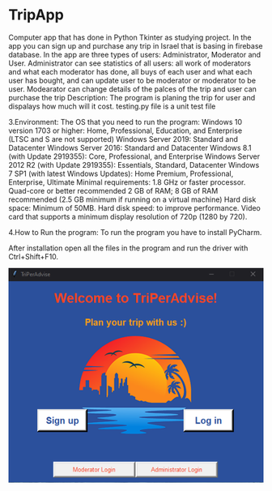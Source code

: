 # TripApp
 Computer app that has done in Python Tkinter as studying project. In the app you can sign up and purchase any trip in Israel that is basing in firebase database. In the app are three types of users: Administrator, Moderator and User. Administrator can see statistics of all users: all work of moderators and what each moderator has done, all buys of each user and what each user has bought, and can update user to be moderator or moderator to be user. Modearator can change details of the palces of the trip and user can purchase the trip
Description: The program is planing the trip for user and dispalays how much will it cost. testing.py file is a unit test file

3.Environment: The OS that you need to run the program: Windows 10 version 1703 or higher: Home, Professional, Education, and Enterprise (LTSC and S are not supported) Windows Server 2019: Standard and Datacenter Windows Server 2016: Standard and Datacenter Windows 8.1 (with Update 2919355): Core, Professional, and Enterprise Windows Server 2012 R2 (with Update 2919355): Essentials, Standard, Datacenter Windows 7 SP1 (with latest Windows Updates): Home Premium, Professional, Enterprise, Ultimate Minimal requirements: 1.8 GHz or faster processor. Quad-core or better recommended 2 GB of RAM; 8 GB of RAM recommended (2.5 GB minimum if running on a virtual machine) Hard disk space: Minimum of 50MB. Hard disk speed: to improve performance. Video card that supports a minimum display resolution of 720p (1280 by 720).

4.How to Run the program: To run the program you have to install PyCharm.

After installation open all the files in the program and run the driver with Ctrl+Shift+F10.

![alt text](https://github.com/NiPavel/TripApp/blob/photos/Mainmenu.png?raw=true)
